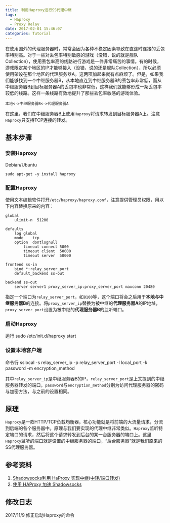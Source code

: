 ```yaml
---
title: 利用Haproxy进行SS代理中继
tags:
  - Haproxy
  - Proxy Relay
date: 2017-02-01 15:46:07
categories: Tutorial
---
```



在使用国外的代理服务器时，常常会因为各种不稳定因素导致在直连时连接的丢包率特别高。对于一些对丢包率特别敏感的游戏（没错，说的就是舰队Collection），使用丢包率高的线路进行游戏是一件非常痛苦的事情。有的时候，游戏限定某个地区的IP才能够接入（没错，说的还是舰队Collection），所以必须使用架设在那个地区的代理服务器A。这两项加起来就有点麻烦了。但是，如果我们能够找到一个中继服务器B，从本地直连到中继服务器B的丢包率非常低，而从中继服务器B到目标服务器A的丢包率也非常低，这样我们就能够形成一条丢包率较低的线路。这样一条线路有效地提升了那些丢包率敏感的游戏体验。

    本地<->中继服务器B<->代理服务器A

在这里，我们在中继服务器B上使用`Haproxy`将请求转发到目标服务器A上。注意`Haproxy`只支持TCP连接的转发。

<!--more-->

## 基本步骤
### 安装Haproxy
Debian/Ubuntu

    sudo apt-get -y install haproxy

### 配置Haproxy
使用文本编辑软件打开`/etc/haproxy/haproxy.conf`，注意提供管理员权限，用以下内容替换原来的内容：

    global
        ulimit-n  51200

    defaults
    	log	global
    	mode	tcp
    	option	dontlognull
            timeout connect 5000
            timeout client  50000
            timeout server  50000

    frontend ss-in
        bind *:relay_server_port
        default_backend ss-out

    backend ss-out
        server server1 proxy_server_ip:proxy_server_port maxconn 20480

指定一个端口为`relay_server_port`，如`8100`等，这个端口将会之后用于**本地与中继服务器B**的连接。将`proxy_server_ip`替换为被中继的**代理服务器A**的IP地址，`proxy_server_port`设置为被中继的**代理服务器B**的监听端口。

### 启动Haproxy
运行
    sudo /etc/init.d/haproxy start

### 设置本地客户端
命令行
    sslocal -s relay_server_ip -p relay_server_port -l local_port -k password -m encryption_method

其中`relay_server_ip`是中继服务器B的IP，`relay_server_port`是上文提到的中继服务器转发的端口，`password`与`encryption_method`分别为访问代理服务器的密码与加密方法，与之前的设置相同。

## 原理
`Haproxy`是一款HTTP/TCP负载均衡器，核心功能就是将前端的大流量请求，分流到后端的各个服务器中。原理与我们要实现的代理中继非常类似。`Haproxy`监听特定端口的请求，然后将这个请求转发到后台的某一台服务器的端口上。这里`Haproxy`监听的端口就是设置的中继服务器的端口，“后台服务器”就是我们原来的SS代理服务器。


## 参考资料
1. [Shadowsocks利用 HaProxy 实现中继(中转/端口转发)][81ad36de]
2. [使用 HAProxy 加速 Shadowsocks][d51f8f2c]

  [81ad36de]: https://doub.io/ss-jc29/ "Shadowsocks利用 HaProxy 实现中继(中转/端口转发)"
  [d51f8f2c]: http://kaywu.xyz/2016/06/19/Shadowsocks-HAProxy/ "使用 HAProxy 加速 Shadowsocks"

## 修改日志
2017/11/9 修正启动Haproxy的命令
